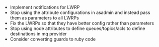 * Implement notifications for LWRP
* Stop using the attribute configurations in asadmin and instead pass them as parameters to all LWRPs
* Fix the LWRPs so that they have better config rather than parameters
* Stop using node attributes to define queues/topics/acls to define destinations in mq provider
* Consider converting guards to ruby code

